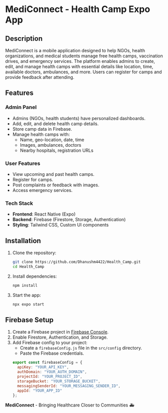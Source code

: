 # MediConnect - Health Camp Expo App

## Description
MediConnect is a mobile application designed to help NGOs, health organizations, and medical students manage free health camps, vaccination drives, and emergency services. The platform enables admins to create, edit, and manage health camps with essential details like location, time, available doctors, ambulances, and more. Users can register for camps and provide feedback after attending.

## Features
### Admin Panel
- Admins (NGOs, health students) have personalized dashboards.
- Add, edit, and delete health camp details.
- Store camp data in Firebase.
- Manage health camps with:
  - Name, geo-location, date, time
  - Images, ambulances, doctors
  - Nearby hospitals, registration URLs

### User Features
- View upcoming and past health camps.
- Register for camps.
- Post complaints or feedback with images.
- Access emergency services.

### Tech Stack
- **Frontend**: React Native (Expo)
- **Backend**: Firebase (Firestore, Storage, Authentication)
- **Styling**: Tailwind CSS, Custom UI components

## Installation
1. Clone the repository:
   ```sh
   git clone https://github.com/Dhanushm4422/Health_Camp.git
   cd Health_Camp
   ```
2. Install dependencies:
   ```sh
   npm install
   ```
3. Start the app:
   ```sh
   npx expo start
   ```

## Firebase Setup
1. Create a Firebase project in [Firebase Console](https://console.firebase.google.com/).
2. Enable Firestore, Authentication, and Storage.
3. Add Firebase config to your project:
   - Create a `firebaseConfig.js` file in the `src/config` directory.
   - Paste the Firebase credentials.
   ```javascript
   export const firebaseConfig = {
     apiKey: "YOUR_API_KEY",
     authDomain: "YOUR_AUTH_DOMAIN",
     projectId: "YOUR_PROJECT_ID",
     storageBucket: "YOUR_STORAGE_BUCKET",
     messagingSenderId: "YOUR_MESSAGING_SENDER_ID",
     appId: "YOUR_APP_ID"
   };
   ```
   
**MediConnect** - Bringing Healthcare Closer to Communities 🚑

